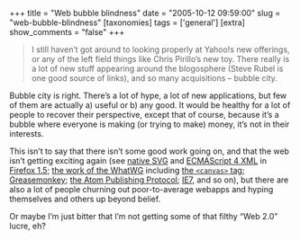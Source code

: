 +++
title = "Web bubble blindness"
date = "2005-10-12 09:59:00"
slug = "web-bubble-blindness"
[taxonomies]
tags = ['general']
[extra]
show_comments = "false"
+++

> I still haven’t got around to looking properly at Yahoo!s new offerings, or any of the left field things like Chris Pirillo’s new toy. There really is a lot of new stuff appearing around the blogosphere (Steve Rubel is one good source of links), and so many acquisitions – bubble city.

Bubble city is right. There’s a lot of hype, a lot of new applications, but few of them are actually a) useful or b) any good. It would be healthy for a lot of people to recover their perspective, except that of course, because it’s a bubble where everyone is making (or trying to make) money, it’s not in their interests.

This isn’t to say that there isn’t some good work going on, and that the web isn’t getting exciting again (see [native SVG](http://www.mozilla.org/projects/svg/) and [ECMAScript 4 XML](http://www.ecma-international.org/publications/standards/Ecma-357.htm) in [Firefox 1.5](http://www.mozilla.org/products/firefox/); [the work of the WhatWG](http://www.whatwg.org/) including [the `<canvas>` tag](http://developer.mozilla.org/en/docs/Canvas_tutorial); [Greasemonkey](http://greasemonkey.mozdev.org/); [the Atom Publishing Protocol](http://www.ietf.org/internet-drafts/draft-ietf-atompub-protocol-05.txt); [IE7](http://www.microsoft.com/windows/IE/ie7/default.mspx), and so on), but there are also a lot of people churning out poor-to-average webapps and hyping themselves and others up beyond belief.

Or maybe I’m just bitter that I’m not getting some of that filthy “Web 2.0” lucre, eh?
